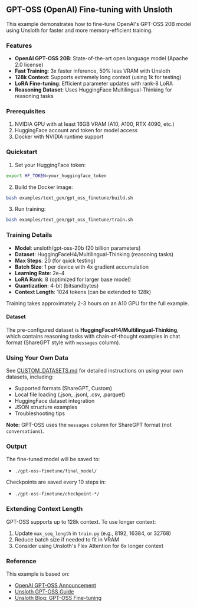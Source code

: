 ## GPT-OSS (OpenAI) Fine-tuning with Unsloth

This example demonstrates how to fine-tune OpenAI's GPT-OSS 20B model using Unsloth for faster and more memory-efficient training.

### Features

- **OpenAI GPT-OSS 20B**: State-of-the-art open language model (Apache 2.0 license)
- **Fast Training**: 3x faster inference, 50% less VRAM with Unsloth
- **128k Context**: Supports extremely long context (using 1k for testing)
- **LoRA Fine-tuning**: Efficient parameter updates with rank-8 LoRA
- **Reasoning Dataset**: Uses HuggingFace Multilingual-Thinking for reasoning tasks

### Prerequisites

1. NVIDIA GPU with at least 16GB VRAM (A10, A100, RTX 4090, etc.)
2. HuggingFace account and token for model access
3. Docker with NVIDIA runtime support

### Quickstart

1. Set your HuggingFace token:
```bash
export HF_TOKEN=your_huggingface_token
```

2. Build the Docker image:
```bash
bash examples/text_gen/gpt_oss_finetune/build.sh
```

3. Run training:
```bash
bash examples/text_gen/gpt_oss_finetune/train.sh
```

### Training Details

- **Model**: unsloth/gpt-oss-20b (20 billion parameters)
- **Dataset**: HuggingFaceH4/Multilingual-Thinking (reasoning tasks)
- **Max Steps**: 20 (for quick testing)
- **Batch Size**: 1 per device with 4x gradient accumulation
- **Learning Rate**: 2e-4
- **LoRA Rank**: 8 (optimized for larger base model)
- **Quantization**: 4-bit (bitsandbytes)
- **Context Length**: 1024 tokens (can be extended to 128k)

Training takes approximately 2-3 hours on an A10 GPU for the full example.

#### Dataset

The pre-configured dataset is **HuggingFaceH4/Multilingual-Thinking**, which contains reasoning tasks with chain-of-thought examples in chat format (ShareGPT style with `messages` column).

### Using Your Own Data

See [CUSTOM_DATASETS.md](../CUSTOM_DATASETS.md) for detailed instructions on using your own datasets, including:
- Supported formats (ShareGPT, Custom)
- Local file loading (.json, .jsonl, .csv, .parquet)
- HuggingFace dataset integration
- JSON structure examples
- Troubleshooting tips

**Note:** GPT-OSS uses the `messages` column for ShareGPT format (not `conversations`).

### Output

The fine-tuned model will be saved to:
- `./gpt-oss-finetune/final_model/`

Checkpoints are saved every 10 steps in:
- `./gpt-oss-finetune/checkpoint-*/`

### Extending Context Length

GPT-OSS supports up to 128k context. To use longer context:

1. Update `max_seq_length` in `train.py` (e.g., 8192, 16384, or 32768)
2. Reduce batch size if needed to fit in VRAM
3. Consider using Unsloth's Flex Attention for 6x longer context

### Reference

This example is based on:
- [OpenAI GPT-OSS Announcement](https://openai.com/index/gpt-oss/)
- [Unsloth GPT-OSS Guide](https://docs.unsloth.ai/new/gpt-oss-how-to-run-and-fine-tune)
- [Unsloth Blog: GPT-OSS Fine-tuning](https://unsloth.ai/blog/gpt-oss)
